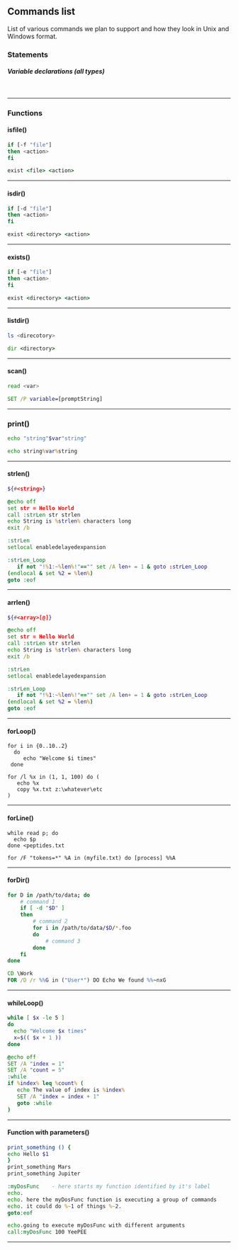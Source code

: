 ## Commands list

List of various commands we plan to support and how they look in Unix and Windows format.

### Statements

##### Variable declarations (all types)

```sh
```

```bat
```

----



### Functions

#### isfile()

```sh
if [-f "file"]
then <action>
fi
```

```bat
exist <file> <action>
```

-----

#### isdir()

```sh
if [-d "file"]
then <action>
fi
```

```bat
exist <directory> <action>
```

-----

#### exists()

```sh
if [-e "file"]
then <action>
fi
```

```bat
exist <directory> <action>
```

-----


#### listdir()

```sh
ls <direcotory>
```

```bat
dir <directory>
```

-----

#### scan()

```sh
read <var>
```

```bat
SET /P variable=[promptString]
```

-----

### print()

```sh
echo "string"$var"string"
```

```bat
echo string%var%string
```

-----

#### strlen()

```sh
${#<string>}
```

```bat
@echo off
set str = Hello World
call :strLen str strlen
echo String is %strlen% characters long
exit /b

:strLen
setlocal enabledelayedexpansion

:strLen_Loop
   if not "!%1:~%len%!"=="" set /A len+ = 1 & goto :strLen_Loop
(endlocal & set %2 = %len%)
goto :eof
```

-----


#### arrlen()

```sh
${#<array>[@]}
```

```bat
@echo off
set str = Hello World
call :strLen str strlen
echo String is %strlen% characters long
exit /b

:strLen
setlocal enabledelayedexpansion

:strLen_Loop
   if not "!%1:~%len%!"=="" set /A len+ = 1 & goto :strLen_Loop
(endlocal & set %2 = %len%)
goto :eof
```

-----


#### forLoop()

```{START..END..INCREMENT}
for i in {0..10..2}
  do 
     echo "Welcome $i times"
 done

```

```(START, INCREMENT, END)
for /l %x in (1, 1, 100) do (
   echo %x
   copy %x.txt z:\whatever\etc
)
```

-----


#### forLine()

```
while read p; do
  echo $p
done <peptides.txt

```

```
for /F "tokens=*" %A in (myfile.txt) do [process] %%A

```

-----



#### forDir()

```sh
for D in /path/to/data; do
    # command 1
    if [ -d "$D" ]
    then
        # command 2
        for i in /path/to/data/$D/*.foo
        do
            # command 3
        done
    fi
done
```

```bat
CD \Work 
FOR /D /r %%G in ("User*") DO Echo We found %%~nxG
```

-----


#### whileLoop()

```sh
while [ $x -le 5 ]
do
  echo "Welcome $x times"
  x=$(( $x + 1 ))
done

```

```bat
@echo off
SET /A "index = 1"
SET /A "count = 5"
:while
if %index% leq %count% (
   echo The value of index is %index%
   SET /A "index = index + 1"
   goto :while
)
```

-----

#### Function with parameters()

```sh
print_something () {
echo Hello $1
}
print_something Mars
print_something Jupiter

```

```bat
:myDosFunc    - here starts my function identified by it's label
echo.
echo. here the myDosFunc function is executing a group of commands
echo. it could do %~1 of things %~2.
goto:eof

echo.going to execute myDosFunc with different arguments
call:myDosFunc 100 YeePEE
```

-----
